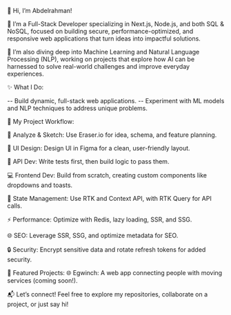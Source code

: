 👋 Hi, I’m Abdelrahman!

🚀 I’m a Full-Stack Developer specializing in Next.js, Node.js, and both SQL & NoSQL, focused on building secure, performance-optimized, and responsive web applications that turn ideas into impactful solutions.

🤖 I’m also diving deep into Machine Learning and Natural Language Processing (NLP), working on projects that explore how AI can be harnessed to solve real-world challenges and improve everyday experiences.

✨ What I Do:

-- Build dynamic, full-stack web applications.
-- Experiment with ML models and NLP techniques to address unique problems.

🔧 My Project Workflow:

📝 Analyze & Sketch: Use Eraser.io for idea, schema, and feature planning.

🎨 UI Design: Design UI in Figma for a clean, user-friendly layout.

🧪 API Dev: Write tests first, then build logic to pass them.

💻 Frontend Dev: Build from scratch, creating custom components like dropdowns and toasts.

🔄 State Management: Use RTK and Context API, with RTK Query for API calls.

⚡ Performance: Optimize with Redis, lazy loading, SSR, and SSG.

🌐 SEO: Leverage SSR, SSG, and optimize metadata for SEO.

🔒 Security: Encrypt sensitive data and rotate refresh tokens for added security.


📂 Featured Projects:
🌐 Egwinch: A web app connecting people with moving services (coming soon!).

📬 Let’s connect! Feel free to explore my repositories, collaborate on a project, or just say hi!
